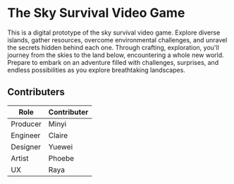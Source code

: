 # The Sky Survival Video Game

This is a digital prototype of the sky survival video game. Explore diverse islands, gather resources, overcome environmental challenges, and unravel the secrets hidden behind each one. Through crafting, exploration, you'll journey from the skies to the land below, encountering a whole new world. Prepare to embark on an adventure filled with challenges, surprises, and endless possibilities as you explore breathtaking landscapes.

## Contributers
Role | Contributer
-----|------------
Producer | Minyi
Engineer | Claire
Designer | Yuewei
Artist | Phoebe
UX | Raya
